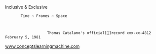 Inclusive & Exclusive

 
           Time ~ Frames ~ Space


                      
                       Thomas Catalano's official[📀]record xxx-xx-4812 February 5, 1981
                          
                          
    
   
                          
www.conceptslearningmachine.com


